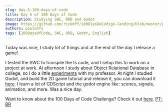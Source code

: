 ```yaml
---
slug: day-5-100-days-of-code
title: Day 5 of 100 Days of Code
description: Studying SWC, ORD and Godot
image: https://github.com/rickmff/100DiasDeCodigo-landing/blob/master/public/thumb.png
authors: paulohfs
tags: [100DaysOfCode, SWC, ORD, Godot, English]
---
```


Today was nice, I study lot of things and at the end of the day I release a game!

I tested the SWC to transpile the ts code, and I setup this to work on a project at work. At afternoon I study about Object Relational Database in college, so I do a little [experiments](https://www.paulohernane.me/my-brain/databases/exercicies/in-class-exercice-1) with my professor. At night I studied Godot, and build the 2D game tutorial and release it, you can download it [here](https://github.com/PauloHFS/dodge-the-creeps). I learn a lot of GDScript and the godot engine like: scenes, signals, animation, and more. Was a nice day.

Want to know about the 100 Days of Code Challenge? Check it out [here](https://www.100daysofcode.com/). [PT-BR](<https://www.100diasdecodigo.dev/>)
